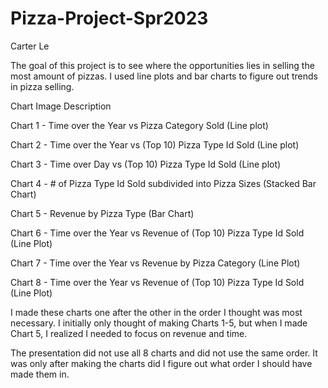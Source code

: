# Pizza-Project-Spr2023
Carter Le

The goal of this project is to see where the opportunities lies in selling the most amount of pizzas. I used line plots and bar charts to figure out trends in pizza selling. 


Chart Image Description


Chart 1 - Time over the Year vs Pizza Category Sold (Line plot) 

Chart 2 - Time over the Year vs (Top 10) Pizza Type Id Sold (Line plot)

Chart 3 - Time over Day vs (Top 10) Pizza Type Id Sold (Line plot) 

Chart 4 - # of Pizza Type Id Sold subdivided into Pizza Sizes (Stacked Bar Chart) 

Chart 5 - Revenue by Pizza Type (Bar Chart)

Chart 6 - Time over the Year vs Revenue of (Top 10) Pizza Type Id Sold (Line Plot)

Chart 7 - Time over the Year vs Revenue by Pizza Category (Line Plot)

Chart 8 - Time over the Year vs Revenue of (Top 10) Pizza Type Id Sold (Line Plot)




I made these charts one after the other in the order I thought was most necessary. I initially only thought of making Charts 1-5, but when I made Chart 5, I realized I needed to focus on revenue and time.

The presentation did not use all 8 charts and did not use the same order. It was only after making the charts did I figure out what order I should have made them in. 
